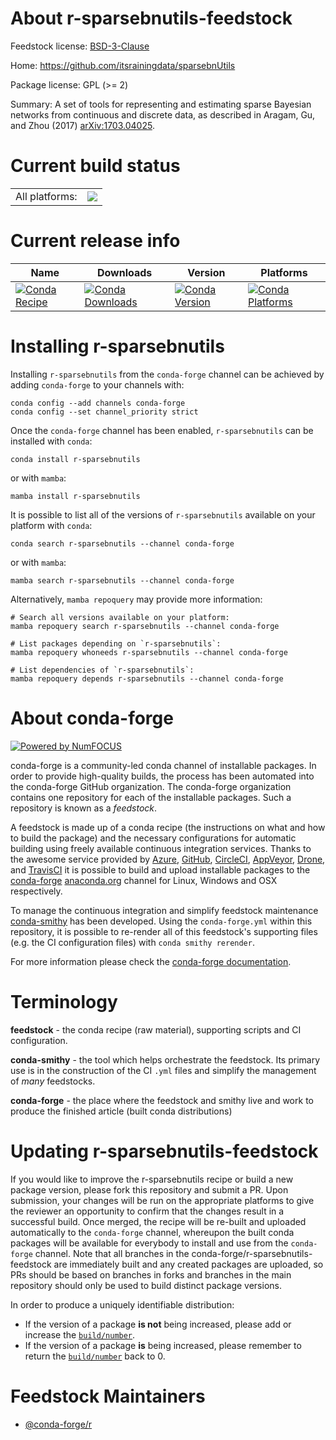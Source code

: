 About r-sparsebnutils-feedstock
===============================

Feedstock license: [BSD-3-Clause](https://github.com/conda-forge/r-sparsebnutils-feedstock/blob/main/LICENSE.txt)

Home: https://github.com/itsrainingdata/sparsebnUtils

Package license: GPL (>= 2)

Summary: A set of tools for representing and estimating sparse Bayesian networks from continuous and discrete data, as described in Aragam, Gu, and Zhou (2017) <arXiv:1703.04025>.

Current build status
====================


<table><tr><td>All platforms:</td>
    <td>
      <a href="https://dev.azure.com/conda-forge/feedstock-builds/_build/latest?definitionId=2407&branchName=main">
        <img src="https://dev.azure.com/conda-forge/feedstock-builds/_apis/build/status/r-sparsebnutils-feedstock?branchName=main">
      </a>
    </td>
  </tr>
</table>

Current release info
====================

| Name | Downloads | Version | Platforms |
| --- | --- | --- | --- |
| [![Conda Recipe](https://img.shields.io/badge/recipe-r--sparsebnutils-green.svg)](https://anaconda.org/conda-forge/r-sparsebnutils) | [![Conda Downloads](https://img.shields.io/conda/dn/conda-forge/r-sparsebnutils.svg)](https://anaconda.org/conda-forge/r-sparsebnutils) | [![Conda Version](https://img.shields.io/conda/vn/conda-forge/r-sparsebnutils.svg)](https://anaconda.org/conda-forge/r-sparsebnutils) | [![Conda Platforms](https://img.shields.io/conda/pn/conda-forge/r-sparsebnutils.svg)](https://anaconda.org/conda-forge/r-sparsebnutils) |

Installing r-sparsebnutils
==========================

Installing `r-sparsebnutils` from the `conda-forge` channel can be achieved by adding `conda-forge` to your channels with:

```
conda config --add channels conda-forge
conda config --set channel_priority strict
```

Once the `conda-forge` channel has been enabled, `r-sparsebnutils` can be installed with `conda`:

```
conda install r-sparsebnutils
```

or with `mamba`:

```
mamba install r-sparsebnutils
```

It is possible to list all of the versions of `r-sparsebnutils` available on your platform with `conda`:

```
conda search r-sparsebnutils --channel conda-forge
```

or with `mamba`:

```
mamba search r-sparsebnutils --channel conda-forge
```

Alternatively, `mamba repoquery` may provide more information:

```
# Search all versions available on your platform:
mamba repoquery search r-sparsebnutils --channel conda-forge

# List packages depending on `r-sparsebnutils`:
mamba repoquery whoneeds r-sparsebnutils --channel conda-forge

# List dependencies of `r-sparsebnutils`:
mamba repoquery depends r-sparsebnutils --channel conda-forge
```


About conda-forge
=================

[![Powered by
NumFOCUS](https://img.shields.io/badge/powered%20by-NumFOCUS-orange.svg?style=flat&colorA=E1523D&colorB=007D8A)](https://numfocus.org)

conda-forge is a community-led conda channel of installable packages.
In order to provide high-quality builds, the process has been automated into the
conda-forge GitHub organization. The conda-forge organization contains one repository
for each of the installable packages. Such a repository is known as a *feedstock*.

A feedstock is made up of a conda recipe (the instructions on what and how to build
the package) and the necessary configurations for automatic building using freely
available continuous integration services. Thanks to the awesome service provided by
[Azure](https://azure.microsoft.com/en-us/services/devops/), [GitHub](https://github.com/),
[CircleCI](https://circleci.com/), [AppVeyor](https://www.appveyor.com/),
[Drone](https://cloud.drone.io/welcome), and [TravisCI](https://travis-ci.com/)
it is possible to build and upload installable packages to the
[conda-forge](https://anaconda.org/conda-forge) [anaconda.org](https://anaconda.org/)
channel for Linux, Windows and OSX respectively.

To manage the continuous integration and simplify feedstock maintenance
[conda-smithy](https://github.com/conda-forge/conda-smithy) has been developed.
Using the ``conda-forge.yml`` within this repository, it is possible to re-render all of
this feedstock's supporting files (e.g. the CI configuration files) with ``conda smithy rerender``.

For more information please check the [conda-forge documentation](https://conda-forge.org/docs/).

Terminology
===========

**feedstock** - the conda recipe (raw material), supporting scripts and CI configuration.

**conda-smithy** - the tool which helps orchestrate the feedstock.
                   Its primary use is in the construction of the CI ``.yml`` files
                   and simplify the management of *many* feedstocks.

**conda-forge** - the place where the feedstock and smithy live and work to
                  produce the finished article (built conda distributions)


Updating r-sparsebnutils-feedstock
==================================

If you would like to improve the r-sparsebnutils recipe or build a new
package version, please fork this repository and submit a PR. Upon submission,
your changes will be run on the appropriate platforms to give the reviewer an
opportunity to confirm that the changes result in a successful build. Once
merged, the recipe will be re-built and uploaded automatically to the
`conda-forge` channel, whereupon the built conda packages will be available for
everybody to install and use from the `conda-forge` channel.
Note that all branches in the conda-forge/r-sparsebnutils-feedstock are
immediately built and any created packages are uploaded, so PRs should be based
on branches in forks and branches in the main repository should only be used to
build distinct package versions.

In order to produce a uniquely identifiable distribution:
 * If the version of a package **is not** being increased, please add or increase
   the [``build/number``](https://docs.conda.io/projects/conda-build/en/latest/resources/define-metadata.html#build-number-and-string).
 * If the version of a package **is** being increased, please remember to return
   the [``build/number``](https://docs.conda.io/projects/conda-build/en/latest/resources/define-metadata.html#build-number-and-string)
   back to 0.

Feedstock Maintainers
=====================

* [@conda-forge/r](https://github.com/orgs/conda-forge/teams/r/)

